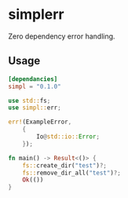 # simplerr

Zero dependency error handling.

## Usage 

```toml
[dependancies]
simpl = "0.1.0"
```

```rust
use std::fs;
use simpl::err;

err!(ExampleError,
    {
        Io@std::io::Error;
    });

fn main() -> Result<()> {
    fs::create_dir("test")?;
    fs::remove_dir_all("test")?;
    Ok(())
}
```
